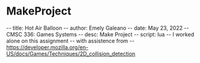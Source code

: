 # MakeProject
-- title:  Hot Air Balloon
-- author: Emely Galeano
-- date: May 23, 2022
-- CMSC 336: Games Systems
-- desc:   Make Project
-- script: lua
-- I worked alone on this assignment
-- with assistence from
-- https://developer.mozilla.org/en-US/docs/Games/Techniques/2D_collision_detection
